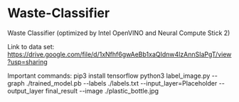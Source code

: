 # Waste-Classifier
Waste Classifier (optimized by Intel OpenVINO and Neural Compute Stick 2)

Link to data set: https://drive.google.com/file/d/1xNfhf6gwAeBb1xaQIdnw4lzAnnSIaPgT/view?usp=sharing

Important commands:
pip3 install tensorflow
python3 label_image.py --graph ./trained_model.pb --labels ./labels.txt --input_layer=Placeholder --output_layer final_result --image ./plastic_bottle.jpg
